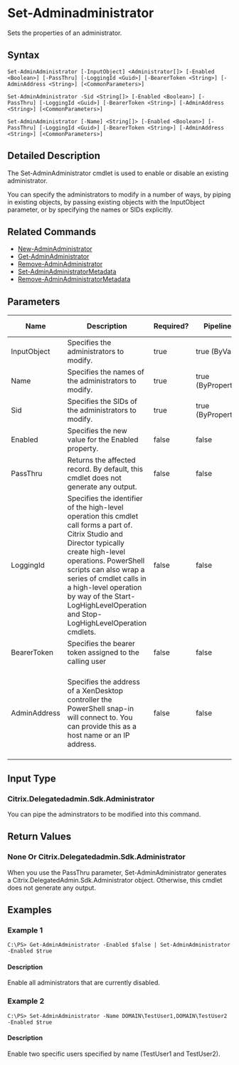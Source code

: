 ﻿
# Set-Adminadministrator
Sets the properties of an administrator.
## Syntax
```
Set-AdminAdministrator [-InputObject] <Administrator[]> [-Enabled <Boolean>] [-PassThru] [-LoggingId <Guid>] [-BearerToken <String>] [-AdminAddress <String>] [<CommonParameters>]

Set-AdminAdministrator -Sid <String[]> [-Enabled <Boolean>] [-PassThru] [-LoggingId <Guid>] [-BearerToken <String>] [-AdminAddress <String>] [<CommonParameters>]

Set-AdminAdministrator [-Name] <String[]> [-Enabled <Boolean>] [-PassThru] [-LoggingId <Guid>] [-BearerToken <String>] [-AdminAddress <String>] [<CommonParameters>]
```
## Detailed Description
The Set-AdminAdministrator cmdlet is used to enable or disable an existing administrator.

You can specify the administrators to modify in a number of ways, by piping in existing objects, by passing existing objects with the InputObject parameter, or by specifying the names or SIDs explicitly.


## Related Commands

* [New-AdminAdministrator](./New-AdminAdministrator/)
* [Get-AdminAdministrator](./Get-AdminAdministrator/)
* [Remove-AdminAdministrator](./Remove-AdminAdministrator/)
* [Set-AdminAdministratorMetadata](./Set-AdminAdministratorMetadata/)
* [Remove-AdminAdministratorMetadata](./Remove-AdminAdministratorMetadata/)
## Parameters
| Name   | Description | Required? | Pipeline Input | Default Value |
| --- | --- | --- | --- | --- |
| InputObject | Specifies the administrators to modify. | true | true (ByValue) |  |
| Name | Specifies the names of the administrators to modify. | true | true (ByPropertyName) |  |
| Sid | Specifies the SIDs of the administrators to modify. | true | true (ByPropertyName) |  |
| Enabled | Specifies the new value for the Enabled property. | false | false |  |
| PassThru | Returns the affected record. By default, this cmdlet does not generate any output. | false | false | False |
| LoggingId | Specifies the identifier of the high-level operation this cmdlet call forms a part of. Citrix Studio and Director typically create high-level operations. PowerShell scripts can also wrap a series of cmdlet calls in a high-level operation by way of the Start-LogHighLevelOperation and Stop-LogHighLevelOperation cmdlets. | false | false |  |
| BearerToken | Specifies the bearer token assigned to the calling user | false | false |  |
| AdminAddress | Specifies the address of a XenDesktop controller the PowerShell snap-in will connect to. You can provide this as a host name or an IP address. | false | false | Localhost. Once a value is provided by any cmdlet, this value becomes the default. |

## Input Type

### Citrix.Delegatedadmin.Sdk.Administrator
You can pipe the adminstrators to be modified into this command.
## Return Values

### None Or Citrix.Delegatedadmin.Sdk.Administrator
When you use the PassThru parameter, Set-AdminAdministrator generates a Citrix.DelegatedAdmin.Sdk.Administrator object. Otherwise, this cmdlet does not generate any output.
## Examples

### Example 1
```
C:\PS> Get-AdminAdministrator -Enabled $false | Set-AdminAdministrator -Enabled $true
```
#### Description
Enable all administrators that are currently disabled.
### Example 2
```
C:\PS> Set-AdminAdministrator -Name DOMAIN\TestUser1,DOMAIN\TestUser2 -Enabled $true
```
#### Description
Enable two specific users specified by name (TestUser1 and TestUser2).
